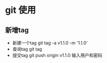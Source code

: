 # git 使用

## 新增tag
* 新建一个tag   git tag -a v1.1.0 -m '1.1.0'
* 查询tag  git tag
* 提交tag git push origin v1.1.0 输入用户和密码

